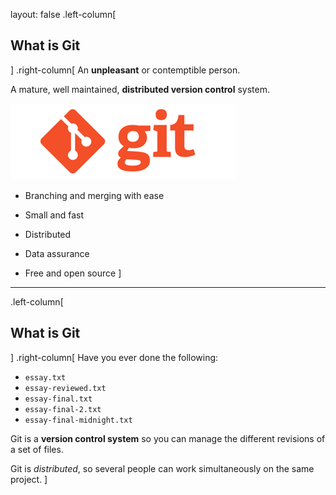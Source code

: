layout: false
.left-column[
## What is Git
]
.right-column[
  An **unpleasant** or contemptible person.

  A mature, well maintained, **distributed version control** system.

  ![Default-aligned image](images/gitlogo.png)

- Branching and merging with ease

- Small and fast

- Distributed

- Data assurance

- Free and open source
]

---
.left-column[
## What is Git
]
.right-column[
Have you ever done the following:
* `essay.txt`
* `essay-reviewed.txt`
* `essay-final.txt`
* `essay-final-2.txt`
* `essay-final-midnight.txt`

Git is a **version control system** so you can manage the different
revisions of a set of files.

Git is *distributed*, so several people can work simultaneously on the same
project.
]
